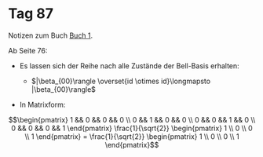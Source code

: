 # Tag 87

Notizen zum Buch [Buch 1](../Buch1.md).

Ab Seite 76:
* Es lassen sich der Reihe nach alle Zustände der Bell-Basis erhalten:
  - $|\beta_{00}\rangle \overset{id \otimes id}\longmapsto |\beta_{00}\rangle$

* In Matrixform:
```math
\begin{pmatrix}
1 && 0 && 0 && 0 \\
0 && 1 && 0 && 0 \\
0 && 0 && 1 && 0 \\
0 && 0 && 0 && 1
\end{pmatrix}
\frac{1}{\sqrt{2}}
\begin{pmatrix}
1 \\
0 \\
0 \\
1
\end{pmatrix}
=
\frac{1}{\sqrt{2}}
\begin{pmatrix}
1 \\
0 \\
0 \\
1
\end{pmatrix}
```
